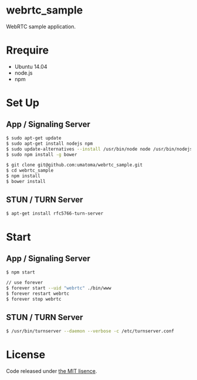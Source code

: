 # webrtc_sample
WebRTC sample application.

# Rrequire
- Ubuntu 14.04
- node.js
- npm

# Set Up

## App / Signaling Server
```sh
$ sudo apt-get update
$ sudo apt-get install nodejs npm
$ sudo update-alternatives --install /usr/bin/node node /usr/bin/nodejs
$ sudo npm install -g bower

$ git clone git@github.com:umatoma/webrtc_sample.git
$ cd webrtc_sample
$ npm install
$ bower install
```

## STUN / TURN Server
```sh
$ apt-get install rfc5766-turn-server
```

# Start

## App / Signaling Server
```sh
$ npm start

// use forever
$ forever start --uid "webrtc" ./bin/www
$ forever restart webrtc
$ forever stop webrtc
```

## STUN / TURN Server
```sh
$ /usr/bin/turnserver --daemon --verbose -c /etc/turnserver.conf
```

# License
Code released under [the MIT lisence](https://github.com/umatoma/webrtc_sample/blob/master/LICENSE).
